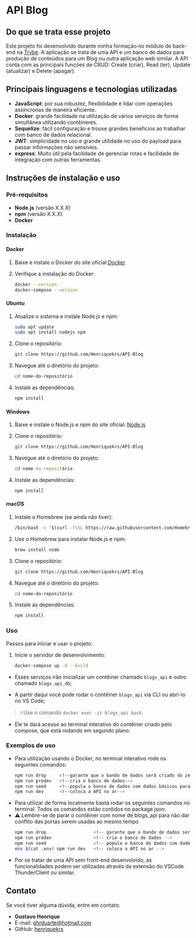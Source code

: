 # API Blog

## Do que se trata esse projeto

Este projeto foi desenvolvido durante minha formação no módulo de back-end na [Trybe](https://www.betrybe.com/). A aplicação se trata de uma API e um banco de dados para produção de conteúdos para um Blog ou outra aplicação web similar. A API conta com as principais funções de CRUD: Create (criar), Read (ler), Update (atualizar) e Delete (apagar).

## Principais linguagens e tecnologias utilizadas

- **JavaScript**: por sua robustez, flexibilidade e lidar com operações assíncronas de maneira eficiente.
- **Docker**: grande facilidade na utilização de vários serviços de forma simultânea utilizando contêineres.
- **Sequelize**: fácil configuração e trouxe grandes benefícios ao trabalhar com banco de dados relacional.
- **JWT**: simplicidade no uso e grande utilidade no uso do payload para passar informações não sensíveis.
- **express**: Muito útil pela facilidade de gerenciar rotas e facilidade de integração com outras ferramentas.

## Instruções de instalação e uso

### Pré-requisitos

- **Node.js** (versão X.X.X)
- **npm** (versão X.X.X)
- **Docker**

### Instalação

#### Docker

1. Baixe e instale o Docker do site oficial:[Docker](https://www.docker.com/get-started/)

2. Verifique a instalação do Docker:
   ```bash
   docker --version
   docker-compose --version
   ```

#### Ubuntu

1. Atualize o sistema e instale Node.js e npm:

   ```bash
   sudo apt update
   sudo apt install nodejs npm
   ```

2. Clone o repositório:

   ```bash
   git clone https://github.com/Henriquekrs/API-Blog
   ```

3. Navegue até o diretório do projeto:

   ```bash
   cd nome-do-repositório
   ```

4. Instale as dependências:
   ```bash
   npm install
   ```

#### Windows

1. Baixe e instale o Node.js e npm do site oficial: [Node.js](https://nodejs.org/)

2. Clone o repositório:

   ```bash
   git clone https://github.com/Henriquekrs/API-Blog
   ```

3. Navegue até o diretório do projeto:

   ```cmd
   cd nome-do-repositório
   ```

4. Instale as dependências:
   ```cmd
   npm install
   ```

#### macOS

1. Instale o Homebrew (se ainda não tiver):

   ```bash
   /bin/bash -c "$(curl -fsSL https://raw.githubusercontent.com/Homebrew/install/HEAD/install.sh)"
   ```

2. Use o Homebrew para instalar Node.js e npm:

   ```bash
   brew install node
   ```

3. Clone o repositório:

   ```bash
   git clone https://github.com/Henriquekrs/API-Blog
   ```

4. Navegue até o diretório do projeto:

   ```bash
   cd nome-do-repositório
   ```

5. Instale as dependências:
   ```bash
   npm install
   ```

### Uso

Passos para iniciar e usar o projeto:

1. Inicie o servidor de desenvolvimento:
   ```bash
   docker-compose up -d --build
   ```

- Esses serviços irão inicializar um contêiner chamado `blogs_api` e outro chamado `blogs_api_db`;

- A partir daqui você pode rodar o contêiner `blogs_api` via CLI ou abri-lo no VS Code;

> :information_source: Use o comando `docker exec -it blogs_api bash`.

- Ele te dará acesso ao terminal interativo do contêiner criado pelo compose, que está rodando em segundo plano.

### Exemplos de uso

- Para utilização usando o Docker, no terminal interativo rode os seguintes comandos:
  ```bash
  npm run drop     <!--garante que o bando de dados será criado do zero-->
  npm run predev   <!--cria o banco de dados-->
  npm run seed     <!--popula o banco de dados com dados básicos para demonstração-->
  npm run dev      <!--coloca a API no ar-->
  ```
- Para utilizar de forma localmente basta rodar os seguintes comandos no terminal. Todos os comandos estão contidos no package.json:
- ⚠️ Lembre-se de parar o contêiner com nome de blogs_api para não dar conflito das portas serem usadas ao mesmo tempo
  ```bash
  npm run drop                  <!-- garante que o bando de dados será criado do zero -->
  npm run predev                <!-- cria o banco de dados -->
  npm run seed                  <!-- popula o banco de dados com dados básicos para demonstração -->
  env $(cat .env) npm run dev   <!-- coloca a API no ar -->
  ```
- Por se tratar de uma API sem front-end desenvolvido, as funcionalidades podem ser utilizadas através da extensão do VSCode ThunderClient ou similar.

## Contato

Se você tiver alguma dúvida, entre em contato:

- **Gustavo Henrique**
- E-mail: [ghrduarte@hotmail.com](mailto:ghrduarte@hotmail.com)
- GitHub: [henriquekrs](https://github.com/Henriquekrs)
